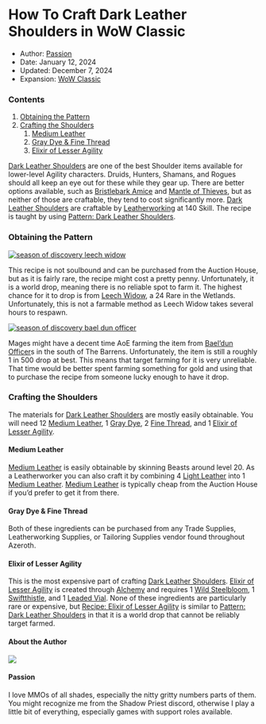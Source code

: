 # How To Craft Dark Leather Shoulders in WoW Classic

* Author: [Passion](https://www.warcrafttavern.com/author/passion/)
* Date: January 12, 2024
* Updated: December 7, 2024
* Expansion: [WoW Classic](/wow-classic/)

### Contents

1. [Obtaining the Pattern](#ftoc-obtaining-the-pattern)
2. [Crafting the Shoulders](#ftoc-crafting-the-shoulders)
   1. [Medium Leather](#ftoc-medium-leather)
   2. [Gray Dye & Fine Thread](#ftoc-gray-dye-fine-thread)
   3. [Elixir of Lesser Agility](#ftoc-elixir-of-lesser-agility)

[Dark Leather Shoulders](https://warcraftdb.com/classic/item/4252) are one of the best Shoulder items available for lower-level Agility characters. Druids, Hunters, Shamans, and Rogues should all keep an eye out for these while they gear up. There are better options available, such as [Bristlebark Amice](https://warcraftdb.com/classic/item/14573) and [Mantle of Thieves](https://warcraftdb.com/classic/item/2264), but as neither of those are craftable, they tend to cost significantly more. [Dark Leather Shoulders](https://warcraftdb.com/classic/item/4252) are craftable by [Leatherworking](https://www.warcrafttavern.com/wow-classic/guides/leatherworking-1-300/) at 140 Skill. The recipe is taught by using [Pattern: Dark Leather Shoulders](https://warcraftdb.com/classic/item/4296).

### Obtaining the Pattern

[![season of discovery leech widow](https://www.warcrafttavern.com/wp-content/uploads/2024/01/Season-of-Discovery-Leech-Widow-1024x576.jpg)](https://www.warcrafttavern.com/wp-content/uploads/2024/01/Season-of-Discovery-Leech-Widow.jpg)

This recipe is not soulbound and can be purchased from the Auction House, but as it is fairly rare, the recipe might cost a pretty penny. Unfortunately, it is a world drop, meaning there is no reliable spot to farm it. The highest chance for it to drop is from [Leech Widow](https://wowclassicdb.com/npc/1112), a 24 Rare in the Wetlands. Unfortunately, this is not a farmable method as Leech Widow takes several hours to respawn.

[![season of discovery bael dun officer](https://www.warcrafttavern.com/wp-content/uploads/2024/01/Season-of-Discovery-Bael-Dun-Officer-1024x576.jpg)](https://www.warcrafttavern.com/wp-content/uploads/2024/01/Season-of-Discovery-Bael-Dun-Officer.jpg)

Mages might have a decent time AoE farming the item from [Bael’dun Officer](https://wowclassicdb.com/npc/3378)s in the south of The Barrens. Unfortunately, the item is still a roughly 1 in 500 drop at best. This means that target farming for it is very unreliable. That time would be better spent farming something for gold and using that to purchase the recipe from someone lucky enough to have it drop.

### Crafting the Shoulders

The materials for [Dark Leather Shoulders](https://warcraftdb.com/classic/item/4252) are mostly easily obtainable. You will need 12 [Medium Leather](https://warcraftdb.com/classic/item/2319), 1 [Gray Dye](https://warcraftdb.com/classic/item/4340), 2 [Fine Thread](https://warcraftdb.com/classic/item/2321), and 1 [Elixir of Lesser Agility](https://warcraftdb.com/classic/item/3390).

#### Medium Leather

[Medium Leather](https://warcraftdb.com/classic/item/2319) is easily obtainable by skinning Beasts around level 20. As a Leatherworker you can also craft it by combining 4 [Light Leather](https://warcraftdb.com/classic/item/2318) into 1 [Medium Leather](https://warcraftdb.com/classic/item/2319). [Medium Leather](https://warcraftdb.com/classic/item/2319) is typically cheap from the Auction House if you’d prefer to get it from there.

#### Gray Dye & Fine Thread

Both of these ingredients can be purchased from any Trade Supplies, Leatherworking Supplies, or Tailoring Supplies vendor found throughout Azeroth.

#### Elixir of Lesser Agility

This is the most expensive part of crafting [Dark Leather Shoulders](https://warcraftdb.com/classic/item/4252). [Elixir of Lesser Agility](https://warcraftdb.com/classic/item/3390) is created through [Alchemy](https://www.warcrafttavern.com/wow-classic/guides/alchemy-1-to-300/) and requires 1 [Wild Steelbloom](https://warcraftdb.com/classic/item/3355), 1 [Swiftthistle](https://warcraftdb.com/classic/item/2452), and 1 [Leaded Vial](https://warcraftdb.com/classic/item/3372). None of these ingredients are particularly rare or expensive, but [Recipe: Elixir of Lesser Agility](https://warcraftdb.com/classic/item/3396) is similar to [Pattern: Dark Leather Shoulders](https://warcraftdb.com/classic/item/4296) in that it is a world drop that cannot be reliably target farmed.

#### About the Author

![](https://www.warcrafttavern.com/wp-content/litespeed/avatar/29dc9750c5f491999c50a3593533fe31.jpg?ver=1747767565)

#### Passion

I love MMOs of all shades, especially the nitty gritty numbers parts of them. You might recognize me from the Shadow Priest discord, otherwise I play a little bit of everything, especially games with support roles available.